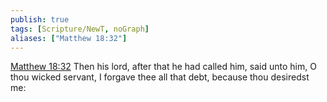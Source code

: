 ```yaml
---
publish: true
tags: [Scripture/NewT, noGraph]
aliases: ["Matthew 18:32"]
---
```

[Matthew 18:32](https://churchofjesuschrist.org/study/scriptures/nt/matt/18?lang=eng&id=p32#p32) Then his lord, after that he had called him, said unto him, O thou wicked servant, I forgave thee all that debt, because thou desiredst me:

